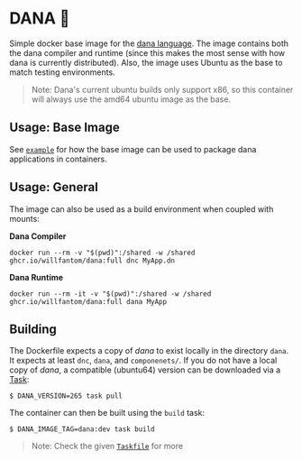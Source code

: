 # DANA 🐳

Simple docker base image for the [dana language](https://projectdana.com/). The
image contains both the dana compiler and runtime (since this makes the most
sense with how dana is currently distributed). Also, the image uses Ubuntu as
the base to match testing environments.

> Note: Dana's current ubuntu builds only support x86, so this container will
> always use the amd64 ubuntu image as the base.

## Usage: Base Image

See [`example`](./example/) for how the base image can be used to package dana
applications in containers.

## Usage: General

The image can also be used as a build environment when coupled with mounts:

**Dana Compiler**

`docker run --rm -v "$(pwd)":/shared -w /shared ghcr.io/willfantom/dana:full dnc
MyApp.dn`

**Dana Runtime**

`docker run --rm -it -v "$(pwd)":/shared -w /shared ghcr.io/willfantom/dana:full dana
MyApp`

## Building

The Dockerfile expects a copy of *dana* to exist locally in the directory
`dana`. It expects at least `dnc`, `dana`, and `componenets/`. If you do not
have a local copy of *dana*, a compatible (ubuntu64) version can be downloaded
via a [Task](https://taskfile.dev):

```
$ DANA_VERSION=265 task pull
```

The container can then be built using the `build` task:

```
$ DANA_IMAGE_TAG=dana:dev task build
```

> Note: Check the given [`Taskfile`](./Taskfile.yml) for more

